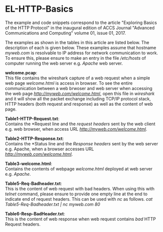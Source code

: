 # EL-HTTP-Basics
The example and code snippets correspond to the article "Exploring Basics of the HTTP Protocol" 
in the inaugural edition of ACCS Journal "Advanced Communications and Computing" volume 01, issue 01, 2017.

The examples as shown in the tables in this article are
listed below. The description of each is given below. These examples assume that hostname
*myweb.com* is resolvable to IP address for network communication to work. To ensure this,
please ensure to make an entry in the file */etc/hosts* of computer running the web server
e.g. *Apache* web server.

**welcome.pcap**:\
        This file contains the wireshark capture of a web request when a simple web page
        *welcome.html* is access in browser. To see the entire communication between a web brwoser and web server when accessing the web page *http://myweb.com/welcome.html*, open this file in *wireshark* and it will show all the packet exchange including TCP/IP protocol stack, HTTP headers (both request and response) as well as the content of web page.

**Table1-HTTP-Request.txt**:\
        Contains the *Request line and the *request headers* sent by the web client e.g.
        web browser, when access URL *http://myweb.com/welcome.html*.

**Table2-HTTP-Response.txt**:\
        Contains the *Status line and the *Response headers* sent by the web server  e.g.
        Apache, when a browser accesses URL *http://myweb.com/welcome.html*.

**Table3-welcome.html**:\
        Contains the contents of webpage *welcome.html* deployed at web server e.g.
        *Apache*.

**Table5-Req-Badheader.txt**:\
        This is the content of web request with bad headers.
        When using this with *telnet* command, please ensure to provide one empty line at
        the end to indicate end of request headers. This can be used with *nc* as follows.
        *cat Table5-Req-Badheader.txt | nc myweb.com 80*

**Table6-Resp-BadHeader.txt**:\
        This is the content of web response when web request contains *bad* HTTP Request
        headers.

